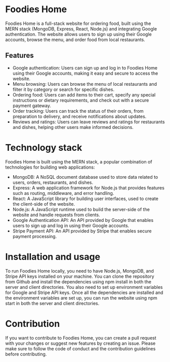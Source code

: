 # Foodies Home
Foodies Home is a full-stack website for ordering food, built using the MERN stack (MongoDB, Express, React, Node.js) and integrating Google authentication. The website allows users to sign up using their Google accounts, browse the menu, and order food from local restaurants.

## Features
- Google authentication: Users can sign up and log in to Foodies Home using their Google accounts, making it easy and secure to access the website.
- Menu browsing: Users can browse the menu of local restaurants and filter it by category or search for specific dishes.
- Ordering food: Users can add items to their cart, specify any special instructions or dietary requirements, and check out with a secure payment gateway.
- Order tracking: Users can track the status of their orders, from preparation to delivery, and receive notifications about updates.
- Reviews and ratings: Users can leave reviews and ratings for restaurants and dishes, helping other users make informed decisions.

# Technology stack
Foodies Home is built using the MERN stack, a popular combination of technologies for building web applications:

- MongoDB: A NoSQL document database used to store data related to users, orders, restaurants, and dishes.
- Express: A web application framework for Node.js that provides features such as routing, middleware, and error handling.
- React: A JavaScript library for building user interfaces, used to create the client-side of the website.
- Node.js: A JavaScript runtime used to build the server-side of the website and handle requests from clients.
- Google Authentication API: An API provided by Google that enables users to sign up and log in using their Google accounts.
- Stripe Payment API: An API provided by Stripe that enables secure payment processing.

# Installation and usage
To run Foodies Home locally, you need to have Node.js, MongoDB, and Stripe API keys installed on your machine. You can clone the repository from Github and install the dependencies using npm install in both the server and client directories. You also need to set up environment variables for Google and Stripe API keys. Once all the dependencies are installed and the environment variables are set up, you can run the website using npm start in both the server and client directories.

# Contribution
If you want to contribute to Foodies Home, you can create a pull request with your changes or suggest new features by creating an issue. Please make sure to follow the code of conduct and the contribution guidelines before contributing.
